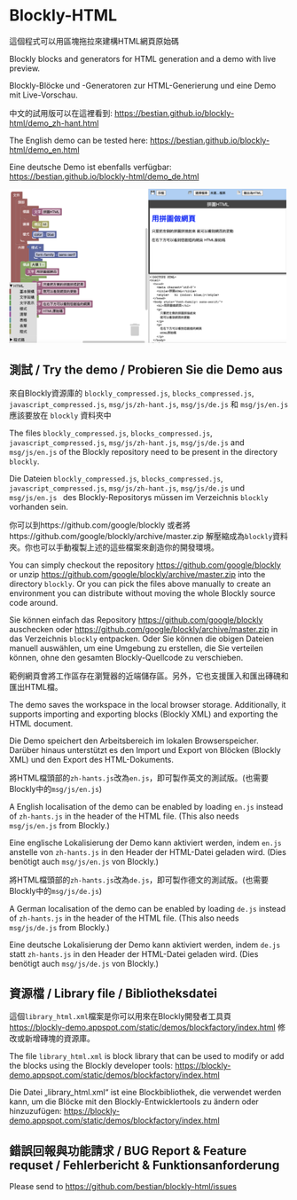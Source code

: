 # Blockly-HTML

這個程式可以用區塊拖拉來建構HTML網頁原始碼

Blockly blocks and generators for HTML generation and a demo with live preview.

Blockly-Blöcke und -Generatoren zur HTML-Generierung und eine Demo mit Live-Vorschau.


中文的試用版可以在這裡看到: https://bestian.github.io/blockly-html/demo_zh-hant.html

The English demo can be tested here: https://bestian.github.io/blockly-html/demo_en.html

Eine deutsche Demo ist ebenfalls verfügbar: https://bestian.github.io/blockly-html/demo_de.html


<img src="screenshot.png" width="500" alt="Screenshot" />


## 測試 / Try the demo / Probieren Sie die Demo aus

來自Blockly資源庫的 `blockly_compressed.js`, `blocks_compressed.js`, `javascript_compressed.js`, `msg/js/zh-hant.js`, `msg/js/de.js` 和 `msg/js/en.js ` 應該要放在 `blockly` 資料夾中

The files `blockly_compressed.js`, `blocks_compressed.js`, `javascript_compressed.js`,  `msg/js/zh-hant.js`, `msg/js/de.js` and `msg/js/en.js` of the Blockly repository need to be present in the directory `blockly`.

Die Dateien `blockly_compressed.js`, `blocks_compressed.js`, `javascript_compressed.js`, `msg/js/zh-hant.js`, `msg/js/de.js` und `msg/js/en.js ` des Blockly-Repositorys müssen im Verzeichnis `blockly` vorhanden sein.


你可以到https://github.com/google/blockly 或者將https://github.com/google/blockly/archive/master.zip 解壓縮成為`blockly`資料夾。你也可以手動複製上述的這些檔案來創造你的開發環境。

You can simply checkout the repository https://github.com/google/blockly or unzip https://github.com/google/blockly/archive/master.zip into the directory `blockly`. Or you can pick the files above manually to create an environment you can distribute without moving the whole Blockly source code around.

Sie können einfach das Repository https://github.com/google/blockly auschecken oder https://github.com/google/blockly/archive/master.zip in das Verzeichnis `blockly` entpacken.
Oder Sie können die obigen Dateien manuell auswählen, um eine Umgebung zu erstellen, die Sie verteilen können, ohne den gesamten Blockly-Quellcode zu verschieben.


範例網頁會將工作區存在瀏覽器的近端儲存區。另外，它也支援匯入和匯出磚磈和匯出HTML檔。

The demo saves the workspace in the local browser storage. 
Additionally, it supports importing and exporting blocks (Blockly XML) and exporting the HTML document.

Die Demo speichert den Arbeitsbereich im lokalen Browserspeicher.
Darüber hinaus unterstützt es den Import und Export von Blöcken (Blockly XML) und den Export des HTML-Dokuments.


將HTML檔頭部的`zh-hants.js`改為`en.js`，即可製作英文的測試版。(也需要Blockly中的`msg/js/en.js`)

A English localisation of the demo can be enabled by loading `en.js` instead of `zh-hants.js` in the header of the HTML file. (This also needs `msg/js/en.js` from Blockly.)

Eine englische Lokalisierung der Demo kann aktiviert werden, indem `en.js` anstelle von `zh-hants.js` in den Header der HTML-Datei geladen wird. (Dies benötigt auch `msg/js/en.js` von Blockly.)


將HTML檔頭部的`zh-hants.js`改為`de.js`，即可製作德文的測試版。(也需要Blockly中的`msg/js/de.js`)

A German localisation of the demo can be enabled by loading `de.js` instead of `zh-hants.js` in the header of the HTML file. (This also needs `msg/js/de.js` from Blockly.)

Eine deutsche Lokalisierung der Demo kann aktiviert werden, indem `de.js` statt `zh-hants.js` in den Header der HTML-Datei geladen wird. (Dies benötigt auch `msg/js/de.js` von Blockly.)


## 資源檔 / Library file / Bibliotheksdatei

這個`library_html.xml`檔案是你可以用來在Blockly開發者工具頁 https://blockly-demo.appspot.com/static/demos/blockfactory/index.html 修改或新增磚塊的資源庫。

The file `library_html.xml` is block library that can be used to modify or add the blocks using the Blockly developer tools: https://blockly-demo.appspot.com/static/demos/blockfactory/index.html

Die Datei „library_html.xml“ ist eine Blockbibliothek, die verwendet werden kann, um die Blöcke mit den Blockly-Entwicklertools zu ändern oder hinzuzufügen: https://blockly-demo.appspot.com/static/demos/blockfactory/index.html


## 錯誤回報與功能請求 / BUG Report & Feature requset / Fehlerbericht & Funktionsanforderung

Please send to https://github.com/bestian/blockly-html/issues 
